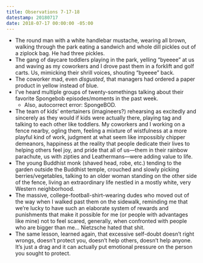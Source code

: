 ```yaml
---
title: Observations 7-17-18
datestamp: 20180717
date: 2018-07-17 00:00:00 -05:00
---
```


* The round man with a white handlebar mustache, wearing all brown, walking through the park eating a sandwich and whole dill pickles out of a ziplock bag. He had three pickles.
* The gang of daycare toddlers playing in the park, yelling “byeeee” at us and waving as my coworkers and I drove past them in a forklift and golf carts. Us, mimicking their shrill voices, shouting “byeeee” back.
* The coworker mad, even *disgusted*, that managers had ordered a paper product in yellow instead of blue.
* I’ve heard multiple groups of twenty-somethings talking about their favorite Spongebob episodes/moments in the past week.
	* Also, autocorrect error: SpongeBOD.
* The team of kids’ entertainers (imagineers?) rehearsing as excitedly and sincerely as they would if kids were actually there, playing tag and talking to each other like toddlers. My coworkers and I working on a fence nearby, ogling them, feeling a mixture of wistfulness at a more playful kind of work, judgment at what seem like impossibly chipper demeanors, happiness at the reality that people dedicate their lives to helping others feel joy, and pride that all of us—them in their rainbow parachute, us with zipties and Leathermans—were adding value to life.
* The young Buddhist monk (shaved head, robe, etc.) tending to the garden outside the Buddhist temple, crouched and slowly picking berries/vegetables, talking to an older woman standing on the other side of the fence, living an extraordinary life nestled in a mostly white, very Western neighborhood.
* The massive, college-football-shirt-wearing dudes who moved out of the way when I walked past them on the sidewalk, reminding me that we’re lucky to have such an elaborate system of rewards and punishments that make it possible for me (or people with advantages like mine) not to feel scared, generally, when confronted with people who are bigger than me… Nietzsche hated that shit.
* The same lesson, learned again, that excessive self-doubt doesn’t right wrongs, doesn’t protect you, doesn’t help others, doesn’t help anyone. It’s just a drag and it can actually put emotional pressure on the person you sought to protect.

